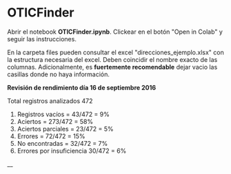# OTICFinder

Abrir el notebook **OTICFinder.ipynb**. Clickear en el botón "Open in Colab" y seguir las instrucciones.

En la carpeta files pueden consultar el excel "direcciones_ejemplo.xlsx" con la estructura necesaria del excel. Deben coincidir el nombre exacto de las columnas. Adicionalmente, es **fuertemente recomendable** dejar vacio las casillas donde no haya información.

**Revisión de rendimiento día 16 de septiembre 2016**

Total registros analizados 472  
1. Registros vacíos = 43/472 = 9%  
2. Aciertos = 273/472 = 58%  
3. Aciertos parciales = 23/472 = 5%   
4. Errores = 72/472 = 15%  
5. No encontradas = 32/472 = 7%    
6. Errores por insuficiencia 30/472 = 6%   

__
